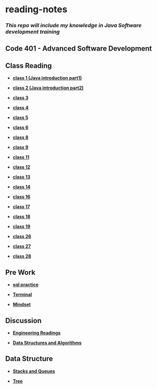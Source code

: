 # reading-notes

### *This repo will include my knowledge in **Java** Software development training*



## Code 401 - Advanced Software Development

## Class Reading

* **[class 1 (Java introduction part1)](./class/Class1.md)**

* **[class 2 (Java introduction part2)](./class/Class2.md)**

* **[class 3 ](./class/Class3.md)**

* **[class 4 ](./class/Class4.md)**

* **[class 5 ](./class/Class5.md)**

* **[class 6](./class/Class6.md)**

* **[class 8](./class/Class8.md)**

* **[class 9](./class/Class9.md)**


* **[class 11](./class/Class11.md)**

* **[class 12](./class/Class12.md)**

* **[class 13](./class/Class13.md)**

* **[class 14](./class/Class14.md)**

* **[class 16](./class/Class16.md)**

* **[class 17](./class/Class17.md)**


* **[class 18](./class/Class18.md)**

* **[class 19](./class/Class19.md)**

* **[class 26](./class/Class26.md)**

* **[class 27](./class/Class27.md)**

* **[class 28](./class/Class28.md)**
## Pre Work

* **[sql practice](./sql/SQL-Practice.md)**

* **[Terminal](./Terminal/Terminal.md)**

* **[Mindset](./Growth%20Mindset/Mindset.md)**


## Discussion

* **[Engineering Readings](./Discussion/engineeringReadings%20copy.md)**

* **[Data Structures and Algorithms](./Discussion/DS&Algo.md)**

## Data Structure


* **[Stacks and Queues](./class/Stack&queue.md)**

* **[Tree](./class/Tree.md)**